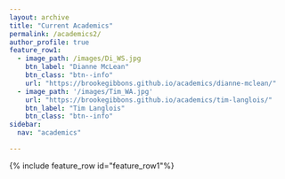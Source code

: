 ```yaml
---
layout: archive
title: "Current Academics"
permalink: /academics2/
author_profile: true
feature_row1:
  - image_path: /images/Di_WS.jpg
    btn_label: "Dianne McLean"
    btn_class: "btn--info"
    url: "https://brookegibbons.github.io/academics/dianne-mclean/"
  - image_path: '/images/Tim_WA.jpg'
    url: "https://brookegibbons.github.io/academics/tim-langlois/"
    btn_label: "Tim Langlois"
    btn_class: "btn--info"
sidebar:
  nav: "academics"

---
```


{% include feature_row id="feature_row1"%}

